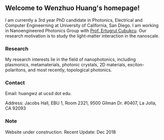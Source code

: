 ## Welcome to Wenzhuo Huang's homepage!

I am currently a 3rd year PhD candidate in Photonics, Electrical and Computer Engineerning at University of California, San Diego. I am working in Nanoengineered Photonics Group with [Prof. Ertugrul Cubukcu](http://cubukcu.ucsd.edu/Cubukcu_Lab-UCSD/Home.html). Our research motivation is to study the light-matter interaction in the nanoscale.

### Research
My research interests lie in the field of nanophotonics, including plasmonics, metamaterials, photonic crystals, 2D materials, exciton-polaritons, and most recently, topological photonics.


### Contact

Email: huangwz at ucsd dot edu.

Address: Jacobs Hall, EBU 1, Room 2321, 9500 Gilman Dr. #0407, La Jolla, CA 92093 

### Note

Website under construction.
Recent Update: Dec 2018

